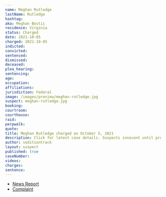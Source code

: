 ```yaml
---
name: Meghan Rutledge
lastName: Rutledge
hashtag:
aka: Meghan Bostic
residence: Virginia
status: Charged
date: 2021-10-05
charged: 2021-10-05
indicted:
convicted:
sentenced:
dismissed:
deceased:
plea_hearing:
sentencing:
age:
occupation:
affiliations:
jurisdiction: Federal
image: /images/preview/meghan-rutledge.jpg
suspect: meghan-rutledge.jpg
booking:
courtroom:
courthouse:
raid:
perpwalk:
quote:
title: Meghan Rutledge charged on October 5, 2021
description: Click for latest case details. Suspects innocent until proven guilty.
author: seditiontrack
layout: suspect
published: true
caseNumber:
videos:
charges:
sentence:
---
```


- [News Report](https://www.13newsnow.com/article/news/crime/virginia-beach-woman-father-accused-us-capitol-riot-january-6/291-a4b9d125-e63b-414d-8a2a-2bd153af1bae)
- [Complaint](https://extremism.gwu.edu/sites/g/files/zaxdzs2191/f/Meghan%20Rutledge%20and%20William%20Bostic%20Jr%20Criminal%20Complaint.pdf)
